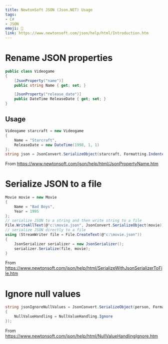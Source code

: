```yaml
---
title: NewtonSoft JSON (Json.NET) Usage
tags:
- C#
- JSON
emoji: 🚀
link: https://www.newtonsoft.com/json/help/html/Introduction.htm
---
```


# Rename JSON properties
```C#
public class Videogame
{
    [JsonProperty("name")]
    public string Name { get; set; }

    [JsonProperty("release_date")]
    public DateTime ReleaseDate { get; set; }
}
```
## Usage 
```C#
Videogame starcraft = new Videogame
{
    Name = "Starcraft",
    ReleaseDate = new DateTime(1998, 1, 1)
};
string json = JsonConvert.SerializeObject(starcraft, Formatting.Indented);
```

From <https://www.newtonsoft.com/json/help/html/JsonPropertyName.htm> 

# Serialize JSON to a file

```C#
Movie movie = new Movie
{
    Name = "Bad Boys",
    Year = 1995
};
// serialize JSON to a string and then write string to a file
File.WriteAllText(@"c:\movie.json", JsonConvert.SerializeObject(movie));
// serialize JSON directly to a file
using (StreamWriter file = File.CreateText(@"c:\movie.json"))
{
    JsonSerializer serializer = new JsonSerializer();
    serializer.Serialize(file, movie);
}
```

From <https://www.newtonsoft.com/json/help/html/SerializeWithJsonSerializerToFile.htm> 

# Ignore null values

```C#
string jsonIgnoreNullValues = JsonConvert.SerializeObject(person, Formatting.Indented, new JsonSerializerSettings
{
    NullValueHandling = NullValueHandling.Ignore
});
```
From <https://www.newtonsoft.com/json/help/html/NullValueHandlingIgnore.htm> 